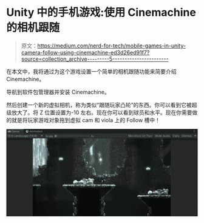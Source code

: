 # Unity 中的手机游戏:使用 Cinemachine 的相机跟随

> 原文：<https://medium.com/nerd-for-tech/mobile-games-in-unity-camera-follow-using-cinemachine-ed3d26ed91f7?source=collection_archive---------5----------------------->

在本文中，我将通过为这个游戏设置一个简单的相机跟随功能来简要介绍 Cinemachine。

导航到软件包管理器并安装 Cinemachine。

然后创建一个新的虚拟相机，称为类似“跟随玩家凸轮”的东西。你可以看到它被超级放大了。将 Z 位置设置为-10 左右。现在你可以看到球员和水平。现在你需要做的就是将玩家游戏对象拖到虚拟 cam 和 viola 上的 Follow 槽中！

![](img/53fe3a2e2277d1b021eac0a666928c5a.png)